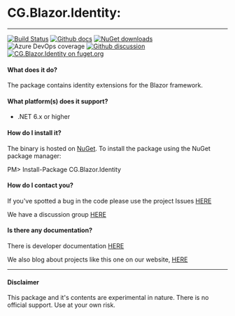 # CG.Blazor.Identity: 

---
[![Build Status](https://dev.azure.com/codegator/CG.Blazor.Identity/_apis/build/status/CodeGator.CG.Blazor.Identity?branchName=main)](https://dev.azure.com/codegator/CG.Blazor.Identity/_build/latest?definitionId=85&branchName=main)
[![Github docs](https://img.shields.io/static/v1?label=Documentation&message=online&color=blue)](https://codegator.github.io/CG.Blazor.Identity/index.html)
[![NuGet downloads](https://img.shields.io/nuget/dt/CG.Blazor.Identity.svg?style=flat)](https://nuget.org/packages/CG.Blazor.Identity)
![Azure DevOps coverage](https://img.shields.io/azure-devops/coverage/codegator/CG.Blazor.Identity/85)
[![Github discussion](https://img.shields.io/badge/Discussion-online-blue)](https://github.com/CodeGator/CG.Blazor.Identity/discussions)
[![CG.Blazor.Identity on fuget.org](https://www.fuget.org/packages/CG.Blazor.Identity/badge.svg)](https://www.fuget.org/packages/CG.Blazor.Identity)

#### What does it do?
The package contains identity extensions for the Blazor framework.

#### What platform(s) does it support?
* .NET 6.x or higher

#### How do I install it?
The binary is hosted on [NuGet](https://www.nuget.org/packages/CG.Blazor.Identity). To install the package using the NuGet package manager:

PM> Install-Package CG.Blazor.Identity

#### How do I contact you?
If you've spotted a bug in the code please use the project Issues [HERE](https://github.com/CodeGator/CG.Blazor.Identity/issues)

We have a discussion group [HERE](https://github.com/CodeGator/CG.Blazor.Identity/discussions)

#### Is there any documentation?
There is developer documentation [HERE](https://codegator.github.io/CG.Blazor.Identity/)


We also blog about projects like this one on our website, [HERE](http://www.codegator.com)

---
#### Disclaimer
This package and it's contents are experimental in nature. There is no official support. Use at your own risk.


